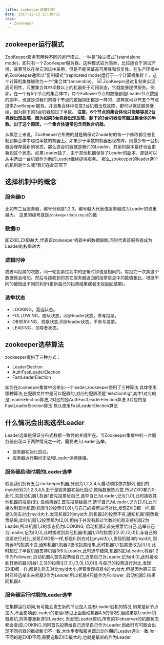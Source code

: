 ```yaml
---
title: zookeeper选举机制
date: 2017-12-13 15:38:02
tags:
  - Zookeeper
---
```

## zookeeper运行模式
ZooKeeper服务有两种不同的运行模式。一种是"独立模式"(standalone mode)，即只有一个ZooKeeper服务器。这种模式较为简单，比较适合于测试环境，甚至可以在单元测试中采用，但是不能保证高可用性和恢复性。在生产环境中的ZooKeeper通常以"复制模式"(replicated mode)运行于一个计算机集群上，这个计算机集群被称为一个"集合体"(ensemble)。
![](https://i.imgur.com/mgpMdoe.png)
ZooKeeper通过复制来实现高可用性，只要集合体中半数以上的机器处于可用状态，它就能够提供服务。例如，在一个有5个节点的集合体中，每个Follower节点的数据都是Leader节点数据的副本，也就是说我们的每个节点的数据视图都是一样的，这样就可以有五个节点提供ZooKeeper服务。并且集合体中任意2台机器出现故障，都可以保证服务继续，因为剩下的3台机器超过了半数。
 **注意，6个节点的集合体也只能够容忍2台机器出现故障，因为如果3台机器出现故障，剩下的3台机器没有超过集合体的半数。出于这个原因，一个集合体通常包含奇数台机器。**

从概念上来说，ZooKeeper它所做的就是确保对Znode树的每一个修改都会被复制到集合体中超过半数的机器上。如果少于半数的机器出现故障，则最少有一台机器会保存最新的状态，那么这台机器就是我们的Leader。其余的副本最终也会更新到这个状态。如果Leader挂了，由于其他机器保存了Leader的副本，那就可以从中选出一台机器作为新的Leader继续提供服务。
那么,zookeeper的leader选举的机制是什么呢?我们在此研究下

## 选择机制中的概念
### 服务器ID
比如有三台服务器，编号分别是1,2,3。编号越大代表该服务器成为Leader的权重越大。
这里的编号就是`zookeeperdata/myid`的值
### 数据ID
即ZXID,ZXID越大,代表该zookeeper机器中的数据越新,同时代表该服务器成为Leader的权重越大
### 逻辑时钟
或者叫投票的次数，同一轮投票过程中的逻辑时钟值是相同的。每投完一次票这个数据就会增加，然后与接收到的其它服务器返回的投票信息中的数值相比，根据不同的值做出不同的判断(更新自己的投票结果或者无视返回结果)。
### 选举状态
* LOOKING，竞选状态。
* FOLLOWING，随从状态，同步leader状态，参与投票。
* OBSERVING，观察状态,同步leader状态，不参与投票。
* LEADING，领导者状态。

## zookeeper选举算法
zookeeper提供了三种方式：
* LeaderElection
* AuthFastLeaderElection
* FastLeaderElection

如何在zookeeper集群中选举出一个leader,zookeeper使用了三种算法,具体使用哪种算法,在配置文件中是可以配置的,对应的配置项是”electionAlg”,其中1对应的是LeaderElection算法,2对应的是AuthFastLeaderElection算法,3对应的是FastLeaderElection算法.默认使用FastLeaderElection算法
## 什么情况会出现选举Leader
Leader选举是保证分布式数据一致性的关键所在。当Zookeeper集群中的一台服务器出现以下两种情况之一时，需要进入Leader选举。
* 服务器初始化启动。
* 服务器运行期间无法和Leader保持连接。

### 服务器启动时期的Leader选举
假设我们拥有五台zookeeper机器,分别为1,2,3,4,5,启动顺序依次排列,他们的myid分别为1,2,3,4,5,由于是服务器初始化启动,原始数据皆为空,所以ZXID都为0;
此时,先启动机器1,机器1首先投票给自己,选举自己为Leader,记为[1,0],此时接收其他机器的投票(无);
启动机器2,首先投票给自己,选举自己为Leader,记为[2,0],此时接收到其他机器(机器1)的投票([1,0]),与自己的投票进行对比,发现ZXID都一样,都是0,则去对比myid大小,发现机器2的myid大,则机器2的投票不变,通知机器1更改投票结果,此时机器1,2投票都为[2,0],但由于并没有超过半数的机器支持机器2为Leader,所以机器1,2的状态仍为LOOKING;
启动机器3,首先投票给自己,选举自己为Leader,记为[3,0],此时接收到其他机器(机器1,2)的投票([(2,0),(2,0)]),与自己的投票进行对比,发现ZXID都一样,都是0,则去对比myid大小,发现机器3的myid大,则机器3的投票不变,通知机器1,机器2更改投票结果,此时机器1,2投票更改为[3,0],此时超过了半数机器支持机器3作为Leader,此时选举结束,机器3成为Leader,机器1,2作为Follower;
启动机器4,首先投票给自己,选举自己为Leader,记为[4,0],此时接收到其他机器(机器1,2,3)的投票([(3,0),(3,0),(3,0)]),与自己的投票进行对比,发现ZXID都一样,都是0,则去对比myid大小,尽管发现机器4的myid大,但是因为第三部时已经选举出来机器3作为Leader,所以机器4只能作为Follower;
启动机器5,结果同机器4

### 服务器运行时期的Leader选举
在集群运行期间,有可能会发生新的节点加入或者Leader宕机的情况,如果是新节点加入,不会影响到Leader的更替(参见上面启动机器4,5的情况),但如果是Leader机器宕机,则需要重新选举Leader;
当发现Leader宕机,所有的非observer的机器状态都会变成LOOKING,同时首先投票给自己选举自己作为Leader,但此时有可能会出现不同机器的数据新旧不一致,大体步奏和服务器启动时期的Leader选举一致,唯一不同的是ZXID不同,需要选取ZXID最大的,也就是最新的作为Leader